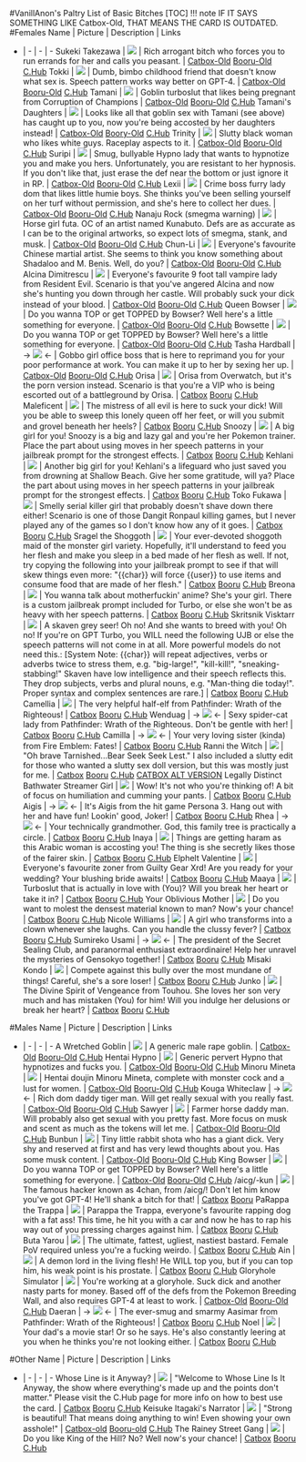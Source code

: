 #VanillAnon's Paltry List of Basic Bitches
[TOC]
!!! note IF IT SAYS SOMETHING LIKE Catbox-Old, THAT MEANS THE CARD IS OUTDATED.
#Females
Name | Picture | Description | Links
- | - | - | -
Sukeki Takezawa | ![](https://files.catbox.moe/rd8b7g.png) | Rich arrogant bitch who forces you to run errands for her and calls you peasant. | [Catbox-Old](https://files.catbox.moe/rd8b7g.png) [Booru-Old](https://booru.plus/+pygmalion390) [C.Hub](https://www.characterhub.org/characters/jabootypower/sukeki-takezawa)
Tokki | ![](https://files.catbox.moe/u0flgw.png) | Dumb, bimbo childhood friend that doesn't know what sex is. Speech pattern works way better on GPT-4. | [Catbox-Old](https://files.catbox.moe/0e3gc9.png) [Booru-Old](https://booru.plus/+pygmalion649) [C.Hub](https://www.characterhub.org/characters/jabootypower/Tokki)
Tamani | ![](https://files.catbox.moe/3xvaul.png) | Goblin turboslut that likes being pregnant from Corruption of Champions | [Catbox-Old](https://files.catbox.moe/3xvaul.png) [Booru-Old](https://booru.plus/+pygmalion587) [C.Hub](https://www.characterhub.org/characters/jabootypower/Tamani)
Tamani's Daughters | ![](https://files.catbox.moe/o6nmop.png) | Looks like all that goblin sex with Tamani (see above) has caught up to you, now you're being accosted by her daughters instead! | [Catbox-Old](https://files.catbox.moe/izggwi.png) [Boory-Old](https://booru.plus/+pygmalion683) [C.Hub](https://www.characterhub.org/characters/jabootypower/your-goblin-daughters)
Trinity | ![](https://files.catbox.moe/y3ekxr.png) | Slutty black woman who likes white guys. Raceplay aspects to it. | [Catbox-Old](https://files.catbox.moe/y3ekxr.png) [Booru-Old](https://booru.plus/+pygmalion600) [C.Hub](https://www.characterhub.org/characters/jabootypower/Trinity)
Suripi | ![](https://files.catbox.moe/cgqs72.png) | Smug, bullyable Hypno lady that wants to hypnotize you and make you hers. Unfortunately, you are resistant to her hypnosis. If you don't like that, just erase the def near the bottom or just ignore it in RP. | [Catbox-Old](https://files.catbox.moe/cgqs72.png) [Booru-Old](https://booru.plus/+pygmalion609) [C.Hub](https://www.characterhub.org/characters/jabootypower/Suripi/main)
Lexii | ![](https://files.catbox.moe/p4omwh.png) | Crime boss furry lady dom that likes little humie boys. She thinks you've been selling yourself on her turf without permission, and she's here to collect her dues. | [Catbox-Old](https://files.catbox.moe/p4omwh.png) [Booru-Old](https://booru.plus/+pygmalion662) [C.Hub](https://www.characterhub.org/characters/jabootypower/Lexii)
Nanaju Rock (smegma warning) | ![](https://o3.booru.xyz/34/891/919) | Horse girl futa. OC of an artist named Kunabuto. Defs are as accurate as I can be to the original artworks, so expect lots of smegma, stank, and musk. | [Catbox-Old](https://files.catbox.moe/hm415q.png)  [Booru-Old](https://booru.plus/+pygmalion708) [C.Hub](https://www.characterhub.org/characters/jabootypower/nanaju-rock/main)
Chun-Li | ![](https://o3.booru.xyz/34/891/930) | Everyone's favourite Chinese martial artist. She seems to think you know something about Shadaloo and M. Benis. Well, do you? | [Catbox-Old](https://files.catbox.moe/0zxuxg.png) [Booru-Old](https://booru.plus/+pygmalion709) [C.Hub](https://www.characterhub.org/characters/jabootypower/Chun-Li/main)
Alcina Dimitrescu | ![](https://o3.booru.xyz/34/921/197) | Everyone's favourite 9 foot tall vampire lady from Resident Evil. Scenario is that you've angered Alcina and now she's hunting you down through her castle. Will probably suck your dick instead of your blood.  | [Catbox-Old](https://files.catbox.moe/j2m82y.png) [Booru-Old](https://booru.plus/+pygmalion725) [C.Hub](https://www.characterhub.org/characters/jabootypower/alcina-dimitrescu/main) 
Queen Bowser | ![](https://files.catbox.moe/sxmgzj.png) | Do you wanna TOP or get TOPPED by Bowser? Well here's a little something for everyone. | [Catbox-Old](https://files.catbox.moe/sxmgzj.png) [Booru-Old](https://booru.plus/+pygmalion766) [C.Hub](https://www.characterhub.org/characters/jabootypower/queen-bowser/main)
Bowsette | ![](https://files.catbox.moe/g3abs6.png) | Do you wanna TOP or get TOPPED by Bowser? Well here's a little something for everyone. | [Catbox-Old](https://files.catbox.moe/g3abs6.png) [Booru-Old](https://booru.plus/+pygmalion767) [C.Hub](https://www.characterhub.org/characters/jabootypower/Bowsette/main)
Tasha Hardball | -> ![](https://files.catbox.moe/xkm52l.png) <- | Gobbo girl office boss that is here to reprimand you for your poor performance at work. You can make it up to her by sexing her up. | [Catbox-Old](https://files.catbox.moe/xkm52l.png) [Booru-Old](https://booru.plus/+pygmalion831) [C.Hub](https://www.characterhub.org/characters/jabootypower/tasha-hardball)
Orisa | ![](https://files.catbox.moe/idf40c.png) | Orisa from Overwatch, but it's the porn version instead. Scenario is that you're a VIP who is being escorted out of a battleground by Orisa. | [Catbox](https://files.catbox.moe/idf40c.png) [Booru](https://booru.plus/+pygmalion1013) [C.Hub](https://www.characterhub.org/characters/jabootypower/Orisa/main) 
Maleficent | ![](https://files.catbox.moe/m9u6ud.png) | The mistress of all evil is here to suck your dick! Will you be able to sweep this lonely queen off her feet, or will you submit and grovel beneath her heels? | [Catbox](https://files.catbox.moe/m9u6ud.png) [Booru](https://booru.plus/+pygmalion1035) [C.Hub](https://www.characterhub.org/characters/jabootypower/Maleficent/main)
Snoozy | ![](https://files.catbox.moe/zztuef.png) | A big girl for you! Snoozy is a big and lazy gal and you're her Pokemon trainer. Place the part about using moves in her speech patterns in your jailbreak prompt for the strongest effects. | [Catbox](https://files.catbox.moe/zztuef.png) [Booru](https://booru.plus/+pygmalion1064) [C.Hub](https://www.characterhub.org/characters/jabootypower/Snoozy)
Kehlani | ![](https://files.catbox.moe/zwisp1.png) | Another big girl for you! Kehlani's a lifeguard who just saved you from drowning at Shallow Beach. Give her some gratitude, will ya? Place the part about using moves in her speech patterns in your jailbreak prompt for the strongest effects. | [Catbox](https://files.catbox.moe/zwisp1.png) [Booru](https://booru.plus/+pygmalion1063) [C.Hub](https://www.characterhub.org/characters/jabootypower/Kehlani)
Toko Fukawa | ![](https://files.catbox.moe/oytqzk.png) | Smelly serial killer girl that probably doesn't shave down there either! Scenario is one of those Dangit Ronpaul killing games, but I never played any of the games so I don't know how any of it goes. | [Catbox](https://files.catbox.moe/oytqzk.png) [Booru](https://booru.plus/+pygmalion1076) [C.Hub](https://www.characterhub.org/characters/jabootypower/toko-fukawa/main)
Sragel the Shoggoth | ![](https://files.catbox.moe/c3b5l6.png) | Your ever-devoted shoggoth maid of the monster girl variety. Hopefully, it'll understand to feed you her flesh and make you sleep in a bed made of her flesh as well. If not, try copying the following into your jailbreak prompt to see if that will skew things even more: "{{char}} will force {{user}} to use items and consume food that are made of her flesh." | [Catbox](https://files.catbox.moe/c3b5l6.png) [Booru](https://booru.plus/+pygmalion1242) [C.Hub](https://www.characterhub.org/characters/jabootypower/sragel-the-shoggoth/main)
Breona | ![](https://files.catbox.moe/nsx66n.png) | You wanna talk about motherfuckin' anime? She's your girl. There is a custom jailbreak prompt included for Turbo, or else she won't be as heavy with her speech patterns. | [Catbox](https://files.catbox.moe/nsx66n.png) [Booru](https://booru.plus/+pygmalion1419) [C.Hub](https://www.characterhub.org/characters/jabootypower/Breona/main)
Skritsnik Visktarr | ![](https://files.catbox.moe/5p31xa.png) | A skaven grey seer! Oh no! And she wants to breed with you! Oh no! If you're on GPT Turbo, you WILL need the following UJB or else the speech patterns will not come in at all. More powerful models do not need this.: [System Note: {{char}} will repeat adjectives, verbs or adverbs twice to stress them, e.g. "big-large!", "kill-kill!", "sneaking-stabbing!" Skaven have low intelligence and their speech reflects this. They drop subjects, verbs and plural nouns, e.g. "Man-thing die today!". Proper syntax and complex sentences are rare.] | [Catbox](https://files.catbox.moe/5p31xa.png) [Booru](https://booru.plus/+pygmalion1461) [C.Hub](https://www.characterhub.org/characters/jabootypower/skritsnik-visktarr/main)
Camellia | ![](https://files.catbox.moe/b655w5.png) | The very helpful half-elf from Pathfinder: Wrath of the Righteous! | [Catbox](https://files.catbox.moe/b655w5.png) [Booru](https://booru.plus/+pygmalion1506) [C.Hub](https://www.characterhub.org/characters/jabootypower/Camellia/main)
Wenduag | -> ![](https://files.catbox.moe/f7i2a5.png) <- | Sexy spider-cat lady from Pathfinder: Wrath of the Righteous. Don't be gentle with her! | [Catbox](https://files.catbox.moe/f7i2a5.png) [Booru](https://booru.plus/+pygmalion1510) [C.Hub](https://www.characterhub.org/characters/jabootypower/Wenduag/main)
Camilla | -> ![](https://files.catbox.moe/bzrg72.png) <- | Your very loving sister (kinda) from Fire Emblem: Fates! | [Catbox](https://files.catbox.moe/bzrg72.png) [Booru](https://booru.plus/+pygmalion1586) [C.Hub](https://www.characterhub.org/characters/jabootypower/Camilla/main)
Ranni the Witch | ![](https://files.catbox.moe/kt4flj.png) | "Oh brave Tarnished...Bear Seek Seek Lest." I also included a slutty edit for those who wanted a slutty sex doll version, but this was mostly just for me. | [Catbox](https://files.catbox.moe/kt4flj.png) [Booru](https://booru.plus/+pygmalion1600) [C.Hub](https://www.characterhub.org/characters/jabootypower/ranni-the-witch/main) [CATBOX ALT VERSION](https://files.catbox.moe/nb5k5d.png)
Legally Distinct Bathwater Streamer Girl | ![](https://files.catbox.moe/n2erb2.png) | Wow! It's not who you're thinking of! A bit of focus on humiliation and cumming your pants. | [Catbox](https://files.catbox.moe/n2erb2.png) [Booru](https://booru.plus/+pygmalion1668) [C.Hub](https://www.characterhub.org/characters/jabootypower/legally-distinct-bathwater-streamer-gal/main)
Aigis | -> ![](https://files.catbox.moe/xipomx.png) <- | It's Aigis from the hit game Persona 3. Hang out with her and have fun! Lookin' good, Joker! | [Catbox](https://files.catbox.moe/xipomx.png) [Booru](https://booru.plus/+pygmalion1681) [C.Hub](https://www.characterhub.org/characters/jabootypower/Aigis/main)
Rhea | -> ![](https://files.catbox.moe/bieulf.png) <- | Your technically grandmother. God, this family tree is practically a circle. | [Catbox](https://files.catbox.moe/bieulf.png) [Booru](https://booru.plus/+pygmalion1682) [C.Hub](https://www.characterhub.org/characters/jabootypower/archbishop-rhea/main)
Inaya | ![](https://files.catbox.moe/jtdc29.png) | Things are getting haram as this Arabic woman is accosting you! The thing is she secretly likes those of the fairer skin. | [Catbox](https://files.catbox.moe/m3zj7e.png) [Booru](https://booru.plus/+pygmalion1709) [C.Hub](https://www.characterhub.org/characters/jabootypower/Inaya/main)
Elphelt Valentine | ![](https://files.catbox.moe/wa60q7.png) | Everyone's favourite zoner from Guilty Gear Xrd! Are you ready for your wedding? Your blushing bride awaits! | [Catbox](https://files.catbox.moe/wa60q7.png) [Booru](https://booru.plus/+pygmalion1870) [C.Hub](https://www.characterhub.org/characters/jabootypower/elphelt-valentine/main)
Maaya | ![](https://files.catbox.moe/rihnu1.png) | Turboslut that is actually in love with (You)? Will you break her heart or take it in? | [Catbox](https://files.catbox.moe/rihnu1.png) [Booru](https://booru.plus/+pygmalion1903) [C.Hub](https://www.characterhub.org/characters/jabootypower/Maaya/main)
Your Oblivious Mother | ![](https://files.catbox.moe/l9aevk.png) | Do you want to molest the densest material known to man? Now's your chance! | [Catbox](https://files.catbox.moe/l9aevk.png) [Booru](https://booru.plus/+pygmalion1908) [C.Hub](https://www.characterhub.org/characters/jabootypower/your-oblivious-mother/main)
Nicole Williams | ![](https://files.catbox.moe/zmk10g.png) | A girl who transforms into a clown whenever she laughs. Can you handle the clussy fever? | [Catbox](https://files.catbox.moe/zmk10g.png) [Booru](https://booru.plus/+pygmalion2101) [C.Hub](https://www.chub.ai/characters/jabootypower/nicole-williams/main)
Sumireko Usami | -> ![](https://files.catbox.moe/ssierc.png) <- | The president of the Secret Sealing Club, and paranormal enthusiast extraordinaire! Help her unravel the mysteries of Gensokyo together! | [Catbox](https://files.catbox.moe/ssierc.png) [Booru](https://booru.plus/+pygmalion2113) [C.Hub](https://www.chub.ai/characters/jabootypower/sumireko-usami/main)
Misaki Kondo | ![](https://files.catbox.moe/g07gmi.png) | Compete against this bully over the most mundane of things! Careful, she's a sore loser! | [Catbox](https://files.catbox.moe/g07gmi.png) [Booru](https://booru.plus/+pygmalion2199) [C.Hub](https://www.chub.ai/characters/jabootypower/misaki-kondo/main)
Junko | ![](https://files.catbox.moe/4r7180.png) | The Divine Spirit of Vengeance from Touhou. She loves her son very much and has mistaken (You) for him! Will you indulge her delusions or break her heart? | [Catbox](https://files.catbox.moe/4r7180.png) [Booru](https://booru.plus/+pygmalion2237) [C.Hub](https://www.chub.ai/characters/jabootypower/Junko/main)

#Males
Name | Picture | Description | Links
- | - | - | -
A Wretched Goblin | ![](https://files.catbox.moe/6khusg.png) | A generic male rape goblin. | [Catbox-Old](https://files.catbox.moe/6khusg.png) [Booru-Old](https://booru.plus/+pygmalion439) [C.Hub](https://www.characterhub.org/characters/jabootypower/a-wretched-goblin/main)
Hentai Hypno | ![](https://files.catbox.moe/61m0pn.png) | Generic pervert Hypno that hypnotizes and fucks you. | [Catbox-Old](https://files.catbox.moe/61m0pn.png) [Booru-Old](https://booru.plus/+pygmalion604) [C.Hub](https://www.characterhub.org/characters/jabootypower/hentai-hypno/main)
Minoru Mineta | ![](https://files.catbox.moe/w6v5a5.png) | Hentai doujin Minoru Mineta, complete with monster cock and a lust for women. | [Catbox-Old](https://files.catbox.moe/w6v5a5.png) [Booru-Old](https://booru.plus/+pygmalion639) [C.Hub](https://www.characterhub.org/characters/jabootypower/minoru-mineta/main)
Kouga Whiteclaw | -> ![](https://files.catbox.moe/x7ixay.png) <- | Rich dom daddy tiger man. Will get really sexual with you really fast. | [Catbox-Old](https://files.catbox.moe/x7ixay.png) [Booru-Old](https://booru.plus/+pygmalion658) [C.Hub](https://www.characterhub.org/characters/jabootypower/kouga-whiteclaw)
Sawyer | ![](https://files.catbox.moe/twgxs5.png) | Farmer horse daddy man. Will probably also get sexual with you pretty fast. More focus on musk and scent as much as the tokens will let me. | [Catbox-Old](https://files.catbox.moe/aez33i.png) [Booru-Old](https://booru.plus/+pygmalion659) [C.Hub](https://www.characterhub.org/characters/jabootypower/Sawyer/main)
Bunbun | ![](https://files.catbox.moe/py2fdh.png) | Tiny little rabbit shota who has a giant dick. Very shy and reserved at first and has very lewd thoughts about you. Has some musk content. | [Catbox-Old](https://files.catbox.moe/py2fdh.png) [Booru-Old](https://booru.plus/+pygmalion660) [C.Hub](https://www.characterhub.org/characters/jabootypower/Bunbun/main)
King Bowser | ![](https://files.catbox.moe/0vhihk.png) | Do you wanna TOP or get TOPPED by Bowser? Well here's a little something for everyone. | [Catbox-Old](https://files.catbox.moe/0vhihk.png) [Booru-Old](https://booru.plus/+pygmalion765) [C.Hub](https://www.characterhub.org/characters/jabootypower/king-bowser/main)
/aicg/-kun | ![](https://files.catbox.moe/c4cl88.png) | The famous hacker known as 4chan, from /aicg/! Don't let him know you've got GPT-4! He'll shank a bitch for that! | [Catbox](https://files.catbox.moe/c4cl88.png) [Booru](https://booru.plus/+pygmalion1066)
PaRappa the Trappa | ![](https://files.catbox.moe/x81iuo.png) | Parappa the Trappa, everyone's favourite rapping dog with a fat ass! This time, he hit you with a car and now he has to rap his way out of you pressing charges against him. | [Catbox](https://files.catbox.moe/x81iuo.png) [Booru](https://booru.plus/+pygmalion1118) [C.Hub](https://www.characterhub.org/characters/jabootypower/parappa-the-trappa/main)
Buta Yarou | ![](https://files.catbox.moe/ij6z9f.png) | The ultimate, fattest, ugliest, nastiest bastard. Female PoV required unless you're a fucking weirdo. | [Catbox](https://files.catbox.moe/ij6z9f.png) [Booru](https://booru.plus/+pygmalion1229) [C.Hub](https://www.characterhub.org/characters/jabootypower/buta-yarou)
Ain | ![](https://files.catbox.moe/p1ttea.png) | A demon lord in the living flesh! He WILL top you, but if you can top him, his weak point is his prostate. | [Catbox](https://files.catbox.moe/p1ttea.png) [Booru](https://booru.plus/+pygmalion1231) [C.Hub](https://www.characterhub.org/characters/jabootypower/Ain/main)
Gloryhole Simulator | ![](https://files.catbox.moe/9a9bjd.png) | You're working at a gloryhole. Suck dick and another nasty parts for money. Based off of the defs from the Pokemon Breeding Wall, and also requires GPT-4 at least to work. | [Catbox-Old](https://files.catbox.moe/9a9bjd.png) [Booru-Old](https://booru.plus/+pygmalion1245) [C.Hub](https://www.characterhub.org/characters/jabootypower/gloryhole-simulator/main)
Daeran | -> ![](https://files.catbox.moe/x5ieas.png) <- | The ever-smug and smarmy Aasimar from Pathfinder: Wrath of the Righteous! | [Catbox](https://files.catbox.moe/x5ieas.png) [Booru](https://booru.plus/+pygmalion1613) [C.Hub](https://www.characterhub.org/characters/jabootypower/Daeran/main)
Noel | ![](https://files.catbox.moe/p8geen.png) | Your dad's a movie star! Or so he says. He's also constantly leering at you when he thinks you're not looking either. | [Catbox](https://files.catbox.moe/p8geen.png) [Booru](https://booru.plus/+pygmalion2134) [C.Hub](https://www.chub.ai/characters/jabootypower/Noel/main)

#Other
Name | Picture | Description | Links
- | - | - | -
Whose Line is it Anyway? | ![](https://files.catbox.moe/pibbms.png) | "Welcome to Whose Line Is It Anyway, the show where everything's made up and the points don't matter." Please visit the C.Hub page for more info on how to best use the card. | [Catbox](https://files.catbox.moe/pibbms.png) [Booru](https://booru.plus/+pygmalion1830) [C.Hub](https://www.characterhub.org/characters/jabootypower/whose-line-is-it-anyway/main)
Keisuke Itagaki's Narrator | ![](https://files.catbox.moe/9wn4je.png) | "Strong is beautiful! That means doing anything to win! Even showing your own asshole!" | [Catbox-old](https://files.catbox.moe/9wn4je.png) [Booru-old](https://booru.plus/+pygmalion2056) [C.Hub](https://www.chub.ai/characters/jabootypower/keisuke-itagakis-narrator)
The Rainey Street Gang | ![](https://files.catbox.moe/sc9ivx.png) | Do you like King of the Hill? No? Well now's your chance! | [Catbox](https://files.catbox.moe/sc9ivx.png) [Booru](https://booru.plus/+pygmalion2178) [C.Hub](https://www.chub.ai/characters/jabootypower/the-rainey-street-gang/main)